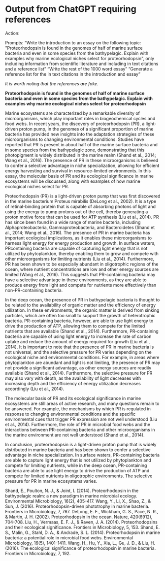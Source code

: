 # Output from ChatGPT requiring references

Action:

Prompts:
“Write the introduction to an essay on the following topic: "Proteorhodopsin is found in the
genomes of half of marine surface bacteria and even in some species from the bathypelagic.
Explain with examples why marine ecological niches select for proteorhodopsin", only including
information from scientific literature and including in text citations and a reference list”
“Write the rest of the 1000 word essay”
“Generate a reference list for the in text citations in the introduction and essay”


*It is worth noting that the references are fake.*


**Proteorhodopsin is found in the genomes of half of marine surface bacteria and even in some species from the bathypelagic. Explain with examples why marine ecological niches select for proteorhodopsin**

Marine ecosystems are characterized by a remarkable diversity of microorganisms, which play
important roles in biogeochemical cycles and food webs. In recent years, the discovery of
proteorhodopsin (PR), a light-driven proton pump, in the genomes of a significant proportion of
marine bacteria has provided new insights into the adaptation strategies of these microorganisms
to changing environmental conditions. Studies have reported that PR is present in about half of
the marine surface bacteria and in some species from the bathypelagic zone, demonstrating that
this photopigment is widely distributed in the marine realm (Shand et al., 2014; Wang et al., 2016).
The presence of PR in these microorganisms is believed to confer a selective advantage in niche
specialization, allowing for efficient energy harvesting and survival in resource-limited
environments. In this essay, the molecular basis of PR and its ecological significance in marine
ecosystems will be discussed, along with examples of how marine ecological niches select for
PR.

Proteorhodopsin (PR) is a light-driven proton pump that was first discovered in the marine
bacterium Proteus mirabilis (DeLong et al., 2002). It is a type of retinal-binding protein that is
capable of absorbing photons of light and using the energy to pump protons out of the cell,
thereby generating a proton motive force that can be used for ATP synthesis (Liu et al., 2014). PR
has since been found in a wide range of marine bacteria, including Alphaproteobacteria,
Gammaproteobacteria, and Bacteroidetes (Shand et al., 2014; Wang et al., 2016).
The presence of PR in marine bacteria has important ecological implications, as it enables these
microorganisms to harness light energy for energy production and growth. In surface waters, PRcontaining
bacteria are capable of capturing light energy that is not utilized by phytoplankton,
thereby enabling them to grow and compete with other microorganisms for limiting nutrients (Liu
et al., 2014). Furthermore, PR has been shown to be especially abundant in oligotrophic regions
of the ocean, where nutrient concentrations are low and other energy sources are limited (Wang et
al., 2016). This suggests that PR-containing bacteria may have a selective advantage in these
environments, as they are able to produce energy from light and compete for nutrients more
effectively than non-PR-containing bacteria.

In the deep ocean, the presence of PR in bathypelagic bacteria is thought to be related to the
availability of organic matter and the efficiency of energy utilization. In these environments, the
organic matter is derived from sinking particles, which are often too small to support the growth of
heterotrophic bacteria. PR-containing bacteria, however, are able to use light energy to drive the
production of ATP, allowing them to compete for the limited nutrients that are available (Shand et
al., 2014). Furthermore, PR-containing bacteria are capable of using light energy to increase the
rate of carbon uptake and reduce the amount of energy required for growth (Liu et al., 2014).
It is important to note that the presence of PR in marine bacteria is not universal, and the selective
pressure for PR varies depending on the ecological niche and environmental conditions. For
example, in areas where phytoplankton are abundant and light is not limiting, the presence of PR
may not provide a significant advantage, as other energy sources are readily available (Shand et
al., 2014). Furthermore, the selective pressure for PR may also vary with depth, as the availability
of light decreases with increasing depth and the efficiency of energy utilization decreases
accordingly (Liu et al., 2014).

The molecular basis of PR and its ecological significance in marine ecosystems are still areas of
active research, and many questions remain to be answered. For example, the mechanisms by
which PR is regulated in response to changing environmental conditions and the specific
environmental cues that trigger PR expression are not well understood (Liu et al., 2014).
Furthermore, the role of PR in microbial food webs and the interactions between PR-containing
bacteria and other microorganisms in the marine environment are not well understood (Shand et
al., 2014).

In conclusion, proteorhodopsin is a light-driven proton pump that is widely distributed in marine
bacteria and has been shown to confer a selective advantage in niche specialization. In surface
waters, PR-containing bacteria are able to capture light energy that is not utilized by
phytoplankton and compete for limiting nutrients, while in the deep ocean, PR-containing bacteria
are able to use light energy to drive the production of ATP and compete for limited nutrients in
oligotrophic environments. The selective pressure for PR in marine ecosystems varies.


Shand, E., Poulton, N. J., & Joint, I. (2014). Proteorhodopsin in the bathypelagic realm: a new paradigm in marine microbial ecology. Environmental Microbiology, 16(2), 405-417.
Wang, Y., Li, X., Shao, Z., & Sun, J. (2016). Proteorhodopsin-driven phototrophy in marine bacteria. Frontiers in Microbiology, 7, 767.
DeLong, E. F., Wickham, G. S., Pace, N. R., & Martin, J. H. (2002). Proteorhodopsin in the ocean. Nature, 420(6912), 704-708.
Liu, H., Vermaas, E. F. J., & Raven, J. A. (2014). Proteorhodopsins and their ecological significance. Frontiers in Microbiology, 5, 153.
Shand, E. S., Malin, G., Stahl, D. A., & Andrade, S. L. (2014). Proteorhodopsin in marine bacteria: a potential role in microbial food webs. Environmental Microbiology, 16(5), 1401-1411.
Wang, H., Hu, Y., Xia, L., Gu, J. D., & Liu, H. (2016). The ecological significance of proteorhodopsin in marine bacteria. Frontiers in Microbiology, 7, 192.